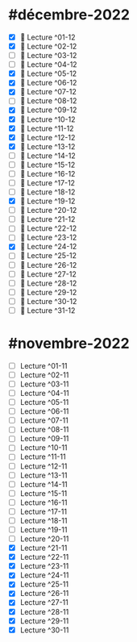 # #décembre-2022
- [x] 📗 Lecture ^01-12
- [x] 📗 Lecture ^02-12
- [ ] 📗 Lecture ^03-12
- [ ] 📗 Lecture ^04-12
- [x] 📗 Lecture ^05-12
- [x] 📗 Lecture ^06-12
- [x] 📗 Lecture ^07-12
- [ ] 📗 Lecture ^08-12
- [x] 📗 Lecture ^09-12
- [x] 📗 Lecture ^10-12
- [x] 📗 Lecture ^11-12
- [x] 📗 Lecture ^12-12
- [x] 📗 Lecture ^13-12
- [ ] 📗 Lecture ^14-12
- [ ] 📗 Lecture ^15-12
- [ ] 📗 Lecture ^16-12
- [ ] 📗 Lecture ^17-12
- [ ] 📗 Lecture ^18-12
- [x] 📗 Lecture ^19-12
- [ ] 📗 Lecture ^20-12
- [ ] 📗 Lecture ^21-12
- [ ] 📗 Lecture ^22-12
- [ ] 📗 Lecture ^23-12
- [x] 📗 Lecture ^24-12
- [ ] 📗 Lecture ^25-12
- [ ] 📗 Lecture ^26-12
- [ ] 📗 Lecture ^27-12
- [ ] 📗 Lecture ^28-12
- [ ] 📗 Lecture ^29-12
- [ ] 📗 Lecture ^30-12
- [ ] 📗 Lecture ^31-12

# #novembre-2022
- [ ] Lecture ^01-11
- [ ] Lecture ^02-11
- [ ] Lecture ^03-11
- [ ] Lecture ^04-11
- [ ] Lecture ^05-11
- [ ] Lecture ^06-11
- [ ] Lecture ^07-11
- [ ] Lecture ^08-11
- [ ] Lecture ^09-11
- [ ] Lecture ^10-11
- [ ] Lecture ^11-11
- [ ] Lecture ^12-11
- [ ] Lecture ^13-11
- [ ] Lecture ^14-11
- [ ] Lecture ^15-11
- [ ] Lecture ^16-11
- [ ] Lecture ^17-11
- [ ] Lecture ^18-11
- [ ] Lecture ^19-11
- [ ] Lecture ^20-11
- [x] Lecture ^21-11
- [x] Lecture ^22-11
- [x] Lecture ^23-11
- [x] Lecture ^24-11
- [x] Lecture ^25-11
- [x] Lecture ^26-11
- [x] Lecture ^27-11
- [x] Lecture ^28-11
- [x] Lecture ^29-11
- [x] Lecture ^30-11